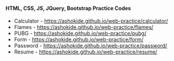 #### HTML, CSS, JS, JQuery, Bootstrap Practice Codes

- Calculator - https://ashokide.github.io/web-practice/calculator/
- Flames - https://ashokide.github.io/web-practice/flames/
- PUBG - https://ashokide.github.io/web-practice/pubg/
- Form - https://ashokide.github.io/web-practice/form/
- Password - https://ashokide.github.io/web-practice/password/
- Resume - https://ashokide.github.io/web-practice/resume/
